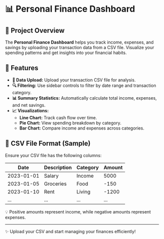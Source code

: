 # 📊 Personal Finance Dashboard

## 🚀 Project Overview
The **Personal Finance Dashboard** helps you track income, expenses, and savings by uploading your transaction data from a CSV file. Visualize your spending patterns and get insights into your financial habits.

## 🌟 Features
- **💾 Data Upload:** Upload your transaction CSV file for analysis.
- **🔍 Filtering:** Use sidebar controls to filter by date range and transaction category.
- **📊 Summary Statistics:** Automatically calculate total income, expenses, and net savings.
- **📈 Visualizations:**
  - **Line Chart:** Track cash flow over time.
  - **Pie Chart:** View spending breakdown by category.
  - **Bar Chart:** Compare income and expenses across categories.

## 📄 CSV File Format (Sample)
Ensure your CSV file has the following columns:

| **Date**       | **Description** | **Category** | **Amount** |
|----------------|-----------------|--------------|------------|
| 2023-01-01     | Salary          | Income       | 5000       |
| 2023-01-05     | Groceries       | Food         | -150       |
| 2023-01-10     | Rent            | Living       | -1200      |
| ...            | ...             | ...          | ...        |

💡 Positive amounts represent income, while negative amounts represent expenses.

---

✨ Upload your CSV and start managing your finances efficiently!
